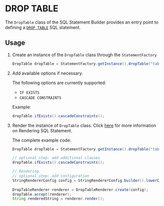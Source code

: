 # DROP TABLE

The `DropTable` class of the SQL Statement Builder provides an entry point to defining a [`DROP TABLE`](https://docs.exasol.com/sql/drop_table.htm) SQL statement.

## Usage

1. Create an instance of the `DropTable` class through the `StatementFactory`

   ```java
   DropTable dropTable = StatementFactory.getInstance().dropTable("tableName");
   ```

2. Add available options if necessary.

    The following options are currently supported:
    
    - `IF EXISTS`
    - `CASCADE CONSTRAINTS`
    
    Example:

    ```java
    dropTable.ifExists().cascadeConstraints();
    ```

3. Render the instance of `DropTable` class. Click [here](../rendering.md) for more information on Rendering SQL Statement.

   The complete example code:

    ```java
    DropTable dropTable = StatementFactory.getInstance().dropTable("tableName");

    // optional step: add additional clauses
    dropTable.ifExists().cascadeConstraints();
   
    // Rendering
    // optional step: add configuration
    StringRendererConfig config = StringRendererConfig.builder().lowerCase(true).build();
  
    DropTableRenderer renderer = DropTableRenderer.create(config);
    dropTable.accept(renderer);
    String renderedString = renderer.render();
    ```